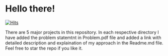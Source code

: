 # Hello there!

[![Hits](https://hits.seeyoufarm.com/api/count/incr/badge.svg?url=https%3A%2F%2Fgithub.com%2Fps428%2FAI-Projects&count_bg=%2317DAED&title_bg=%23555555&icon=probot.svg&icon_color=%23E7E7E7&title=Views&edge_flat=false)](https://hits.seeyoufarm.com)

There are 5 major projects in this repository. In each respective directory I have added the problem statemtnt in Problem.pdf file and added a link with detailed description and explaination of my approach in the Readme.md file.
Feel free to star the repo if you like it.
